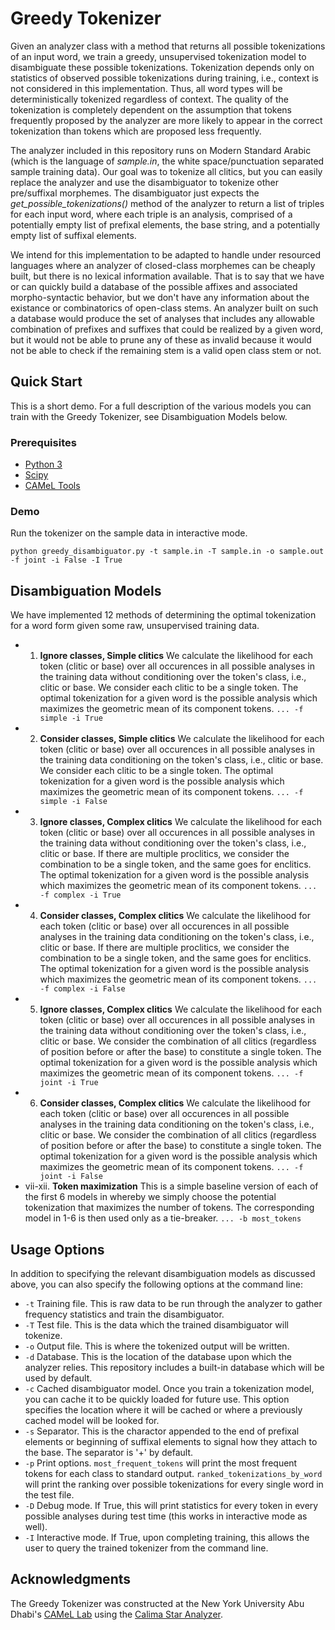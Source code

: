 # Greedy Tokenizer

Given an analyzer class with a method that returns all possible tokenizations of an input word, we train a greedy, unsupervised tokenization model to disambiguate these possible tokenizations. Tokenization depends only on statistics of observed possible tokenizations during training, i.e., context is not considered in this implementation. Thus, all word types will be deterministically tokenized regardless of context. The quality of the tokenization is completely dependent on the assumption that tokens frequently proposed by the analyzer are more likely to appear in the correct tokenization than tokens which are proposed less frequently.

The analyzer included in this repository runs on Modern Standard Arabic (which is the language of *sample.in*, the white space/punctuation separated sample training data). Our goal was to tokenize all clitics, but you can easily replace the analyzer and use the disambiguator to tokenize other pre/suffixal morphemes. The disambiguator just expects the *get_possible_tokenizations()* method of the analyzer to return a list of triples for each input word, where each triple is an analysis, comprised of a potentially empty list of prefixal elements, the base string, and a potentially empty list of suffixal elements.

We intend for this implementation to be adapted to handle under resourced languages where an analyzer of closed-class morphemes can be cheaply built, but there is no lexical information available. That is to say that we have or can quickly build a database of the possible affixes and associated morpho-syntactic behavior, but we don't have any information about the existance or combinatorics of open-class stems. An analyzer built on such a database would produce the set of analyses that includes any allowable combination of prefixes and suffixes that could be realized by a given word, but it would not be able to prune any of these as invalid because it would not be able to check if the remaining stem is a valid open class stem or not.

## Quick Start

This is a short demo. For a full description of the various models you can train with the Greedy Tokenizer, see Disambiguation Models below.

### Prerequisites

* [Python 3](https://www.python.org/downloads/)
* [Scipy](https://www.scipy.org)
* [CAMeL Tools](https://camel-tools.readthedocs.io/en/latest/)

### Demo

Run the tokenizer on the sample data in interactive mode.

```python greedy_disambiguator.py -t sample.in -T sample.in -o sample.out -f joint -i False -I True```

## Disambiguation Models

We have implemented 12 methods of determining the optimal tokenization for a word form given some raw, unsupervised training data.

* 1) **Ignore classes, Simple clitics** We calculate the likelihood for each token (clitic or base) over all occurences in all possible analyses in the training data without conditioning over the token's class, i.e., clitic or base. We consider each clitic to be a single token. The optimal tokenization for a given word is the possible analysis which maximizes the geometric mean of its component tokens. ```... -f simple -i True```
* 2) **Consider classes, Simple clitics** We calculate the likelihood for each token (clitic or base) over all occurences in all possible analyses in the training data conditioning on the token's class, i.e., clitic or base. We consider each clitic to be a single token. The optimal tokenization for a given word is the possible analysis which maximizes the geometric mean of its component tokens. ```... -f simple -i False```
* 3) **Ignore classes, Complex clitics** We calculate the likelihood for each token (clitic or base) over all occurences in all possible analyses in the training data without conditioning over the token's class, i.e., clitic or base. If there are multiple proclitics, we consider the combination to be a single token, and the same goes for enclitics. The optimal tokenization for a given word is the possible analysis which maximizes the geometric mean of its component tokens. ```... -f complex -i True```
* 4) **Consider classes, Complex clitics** We calculate the likelihood for each token (clitic or base) over all occurences in all possible analyses in the training data conditioning on the token's class, i.e., clitic or base. If there are multiple proclitics, we consider the combination to be a single token, and the same goes for enclitics. The optimal tokenization for a given word is the possible analysis which maximizes the geometric mean of its component tokens. ```... -f complex -i False```
* 5) **Ignore classes, Complex clitics** We calculate the likelihood for each token (clitic or base) over all occurences in all possible analyses in the training data without conditioning over the token's class, i.e., clitic or base. We consider the combination of all clitics (regardless of position before or after the base) to constitute a single token. The optimal tokenization for a given word is the possible analysis which maximizes the geometric mean of its component tokens. ```... -f joint -i True```
* 6) **Consider classes, Complex clitics** We calculate the likelihood for each token (clitic or base) over all occurences in all possible analyses in the training data conditioning on the token's class, i.e., clitic or base. We consider the combination of all clitics (regardless of position before or after the base) to constitute a single token. The optimal tokenization for a given word is the possible analysis which maximizes the geometric mean of its component tokens. ```... -f joint -i False```
* vii-xii. **Token maximization** This is a simple baseline version of each of the first 6 models in whereby we simply choose the potential tokenization that maximizes the number of tokens. The corresponding model in 1-6 is then used only as a tie-breaker. ```... -b most_tokens```

## Usage Options

In addition to specifying the relevant disambiguation models as discussed above, you can also specify the following options at the command line:

* ```-t``` Training file. This is raw data to be run through the analyzer to gather frequency statistics and train the disambiguator.
* ```-T``` Test file. This is the data which the trained disambiguator will tokenize.
* ```-o``` Output file. This is where the tokenized output will be written.
* ```-d``` Database. This is the location of the database upon which the analyzer relies. This repository includes a built-in database which will be used by default.
* ```-c``` Cached disambiguator model. Once you train a tokenization model, you can cache it to be quickly loaded for future use. This option specifies the location where it will be cached or where a previously cached model will be looked for.
* ```-s``` Separator. This is the charactor appended to the end of prefixal elements or beginning of suffixal elements to signal how they attach to the base. The separator is '+' by default.
* ```-p``` Print options. ```most_frequent_tokens``` will print the most frequent tokens for each class to standard output. ```ranked_tokenizations_by_word``` will print the ranking over possible tokenizations for every single word in the test file.
* ```-D``` Debug mode. If True, this will print statistics for every token in every possible analyses during test time (this works in interactive mode as well).
* ```-I``` Interactive mode. If True, upon completing training, this allows the user to query the trained tokenizer from the command line.

## Acknowledgments

The Greedy Tokenizer was constructed at the New York University Abu Dhabi's [CAMeL Lab](https://nyuad.nyu.edu/en/research/centers-labs-and-projects/computational-approaches-to-modeling-language-lab.html) using the [Calima Star Analyzer](https://calimastar.abudhabi.nyu.edu/#/analyzer).
